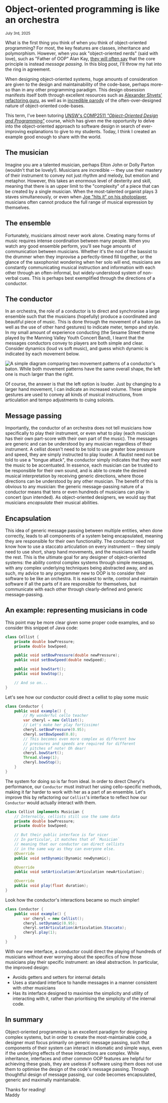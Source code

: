 # Object-oriented programming is like an orchestra

<small>July 3rd, 2025</small>

What is the first thing you think of when you think of object-oriented programming? For most, the key features are classes, inheritance and polymorphism. However, when you ask "object-oriented nerds" (said with love), such as "Father of OOP" Alan Kay, [they will often say](https://www.purl.org/stefan_ram/pub/doc_kay_oop_en) that the core principle is instead *message passing*. In this blog post, I'll throw my hat into the ring in agreement.

When designing object-oriented systems, huge amounts of consideration are given to the design and maintainability of the code-base, perhaps more-so than in any other programming paradigm. This design obsession manifests itself both through excellent resources such as [Alexander Shvets' refactoring.guru](https://refactoring.guru), as well as in [incredible parody](https://github.com/EnterpriseQualityCoding/FizzBuzzEnterpriseEdition) of the often-over-designed nature of object-oriented code-bases.

This term, I've been tutoring [UNSW's COMP2511 *"Object-Oriented Design and Programming"*](https://handbook.unsw.edu.au/undergraduate/courses/current/comp2511) course, which has given me the opportunity to delve into the object-oriented approach to software design in search of ever-improving explanations to give to my students. Today, I think I created an example good enough to share with the world.

## The musician

Imagine you are a talented musician, perhaps Elton John or Dolly Parton (wouldn't that be lovely!). Musicians are incredible -- they use their mastery of their instrument to convey not just rhythm and melody, but emotion and metaphor. However, this takes an enormous level of dexterity and skill, meaning that there is an upper limit to the "complexity" of a piece that can be created by a single musician. When the most-talented organist plays 3 staves simultaneously, or even when [Joe "hits it" on his photoplayer](https://youtu.be/OihbIgXBsMU), musicians often cannot produce the full range of musical expression by themselves.

## The ensemble

Fortunately, musicians almost never work alone. Creating many forms of music requires intense coordination between many people. When you watch any good ensemble perform, you'll see huge amounts of communication between musicians. Whether it's the nod of the bassist to the drummer when they improvise a perfectly-timed fill together, or the glance of the saxophonist wondering when her solo will end, musicians are constantly communicating musical instruction and information with each other through an often-informal, but widely-understood system of non-verbal cues. This is perhaps best exemplified through the directions of a conductor.

## The conductor

In an orchestra, the role of a conductor is to direct and synchronise a large ensemble such that the musicians (hopefully) produce a coordinated and beautiful piece of music. This is done through the movement of a baton (as well as the use of other hand gestures) to indicate meter, tempo and style. In my small amount of experience conducting (the Sesame Street theme played by the Manning Valley Youth Concert Band), I learnt that the messages conductors convey to players are both simple and clear. Consider dynamics (loud vs soft music), and guess which dynamic is indicated by each movement below.

![A simple diagram comparing two movement patterns of a conductor's baton. While both movement patterns have the same overall shape, the left one is much larger than the right.](/data/blog/oop-orchestra/baton-movement.png)

Of course, the answer is that the left option is louder. Just by changing to a larger hand movement, I can indicate an increased volume. These simple gestures are used to convey all kinds of musical instructions, from articulation and tempo adjustments to cuing soloists.

## Message passing

Importantly, the conductor of an orchestra does not tell musicians how specifically to play their instrument, or even what to play (each musician has their own part-score with their own part of the music). The messages are generic and can be understood by any musician regardless of their instrument. A cellist doesn't need to be told to use greater bow pressure and speed, they are simply instructed to play louder. A flautist need not be told to use a "tongue attack", the conductor simply indicates that they want the music to be accentuated. In essence, each musician can be trusted to be responsible for their own sound, and is able to create the desired musical interpretation by receiving generic directions, where those directions can be understood by any other musician. The benefit of this is obvious to any musician: the generic message-passing nature of a conductor means that tens or even hundreds of musicians can play in concert (pun intended). As object-oriented designers, we would say that musicians *encapsulate* their musical abilities.

## Encapsulation

This idea of generic message passing between multiple entities, when done correctly, leads to all components of a system being encapsulated, meaning they are responsible for their own functionality. The conductor need not know how to use a staccato articulation on every instrument -- they simply need to use short, sharp hand movements, and the musicians will handle the rest. This is the ultimate goal for any designer of object-oriented systems: the ability control complex systems through simple messages, with any complex underlying techniques being abstracted away, and as such, my advice to any programmer new to OOP is to consider their software to be like an orchestra. It is easiest to write, control and maintain software if all the parts of it are responsible for themselves, but communicate with each other through clearly-defined and generic message-passing.

## An example: representing musicians in code

This point may be more clear given some proper code examples, and so consider this snippet of Java code:

```java
class Cellist {
    private double bowPressure;
    private double bowSpeed;

    public void setBowPressure(double newPressure);
    public void setBowSpeed(double newSpeed);

    public void bowStart();
    public void bowStop();

    // And so on...
}
```

Let's see how our conductor could direct a cellist to play some music

```java
class Conductor {
    public void example() {
        // My wonderful cello teacher
        var cheryl = new Cellist();
        // Let's make her play fortissimo!
        cheryl.setBowPressure(0.95);
        cheryl.setBowSpeed(0.8);
        // This becomes even more complex as different bow 
        // pressures and speeds are required for different
        // pitches of note! Oh dear!
        cheryl.bowStart();
        Thread.sleep(1);
        cheryl.bowStop();
    }
}
```

The system for doing so is far from ideal. In order to direct Cheryl's performance, our `Conductor` must instruct her using cello-specific methods, making it far harder to work with her as a part of an ensemble. Let's improve this by refactoring our `Cellist`'s interface to reflect how our `Conductor` would actually interact with them.

```java
class Cellist implements Musician {
    // Internally, cellists still use the same data
    private double bowPressure;
    private double bowSpeed;

    // But their public interface is far nicer
    // In particular, it matches that of `Musician`
    // meaning that our conductor can direct cellists
    // in the same way as they can everyone else.
    @Override
    public void setDynamic(Dynamic newDynamic);

    @Override
    public void setArticulation(Articulation newArticulation);

    @Override
    public void play(float duration);
}
```

Look how the conductor's interactions became so much simpler!

```java
class Conductor {
    public void example() {
        var cheryl = new Cellist();
        cheryl.setDynamic(0.95);
        cheryl.setArticulation(Articulation.Staccato);
        cheryl.play(1);
    }
}
```

With our new interface, a conductor could direct the playing of hundreds of musicians without ever worrying about the specifics of how those musicians play their specific instrument: an ideal abstraction. In particular, the improved design:

- Avoids getters and setters for internal details
- Uses a standard interface to handle messages in a manner consistent with other musicians
- Has its interface designed to maximise the simplicity and utility of interacting with it, rather than prioritising the simplicity of the internal code.

## In summary

Object-oriented programming is an excellent paradigm for designing complex systems, but in order to create the most-maintainable code, a designer must focus primarily on generic message passing, such that components of their system can interact in idiomatic and simple ways, even if the underlying effects of these interactions are complex. While inheritance, interfaces and other common OOP features are helpful for achieving these goals, they are useless if software using them does not use them to optimise the design of the code's message passing. Through thoughtful design of message passing, our code becomes encapsulated, generic and maximally maintainable.

Thanks for reading!
<br>
Maddy